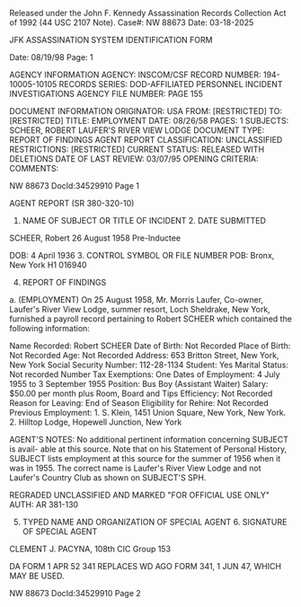 Released under the John F. Kennedy
Assassination Records Collection Act of
1992 (44 USC 2107 Note). Case#: NW
88673 Date: 03-18-2025

JFK ASSASSINATION SYSTEM
IDENTIFICATION FORM

Date: 08/19/98
Page: 1

AGENCY INFORMATION
AGENCY: INSCOM/CSF
RECORD NUMBER: 194-10005-10105
RECORDS SERIES: DOD-AFFILIATED PERSONNEL INCIDENT INVESTIGATIONS
AGENCY FILE NUMBER: PAGE 155

DOCUMENT INFORMATION
ORIGINATOR: USA
FROM: [RESTRICTED]
TO: [RESTRICTED]
TITLE: EMPLOYMENT
DATE: 08/26/58
PAGES: 1
SUBJECTS: SCHEER, ROBERT
LAUFER'S RIVER VIEW LODGE
DOCUMENT TYPE: REPORT OF FINDINGS
AGENT REPORT
CLASSIFICATION: UNCLASSIFIED
RESTRICTIONS: [RESTRICTED]
CURRENT STATUS: RELEASED WITH DELETIONS
DATE OF LAST REVIEW: 03/07/95
OPENING CRITERIA:
COMMENTS:

NW 88673 DocId:34529910 Page 1

AGENT REPORT
(SR 380-320-10)

1. NAME OF SUBJECT OR TITLE OF INCIDENT 2. DATE SUBMITTED

SCHEER, Robert 26 August 1958
Pre-Inductee

DOB: 4 April 1936 3. CONTROL SYMBOL OR FILE NUMBER
POB: Bronx, New York H1 016940

4. REPORT OF FINDINGS

a. (EMPLOYMENT) On 25 August 1958, Mr. Morris Laufer, Co-owner, Laufer's
River View Lodge, summer resort, Loch Sheldrake, New York, furnished a payroll
record pertaining to Robert SCHEER which contained the following information:

Name Recorded: Robert SCHEER
Date of Birth: Not Recorded
Place of Birth: Not Recorded
Age: Not Recorded
Address: 653 Britton Street, New York, New York
Social Security Number: 112-28-1134
Student: Yes
Marital Status: Not recorded
Number Tax Exemptions: One
Dates of Employment: 4 July 1955 to 3 September 1955
Position: Bus Boy (Assistant Waiter)
Salary: $50.00 per month plus Room, Board and Tips
Efficiency: Not Recorded
Reason for Leaving: End of Season
Eligibility for Rehire: Not Recorded
Previous Employment: 1. S. Klein, 1451 Union Square, New York, New
York.
2. Hilltop Lodge, Hopewell Junction, New York

AGENT'S NOTES: No additional pertinent information concerning SUBJECT is avail-
able at this source. Note that on his Statement of Personal History, SUBJECT
lists employment at this source for the summer of 1956 when it was in 1955.
The correct name is Laufer's River View Lodge and not Laufer's Country Club
as shown on SUBJECT'S SPH.

REGRADED UNCLASSIFIED
AND MARKED
"FOR OFFICIAL USE ONLY"
AUTH: AR 381-130

5. TYPED NAME AND ORGANIZATION OF SPECIAL AGENT 6. SIGNATURE OF SPECIAL AGENT

CLEMENT J. PACYNA, 108th CIC Group 153

DA FORM 1 APR 52 341 REPLACES WD AGO FORM 341, 1 JUN 47, WHICH MAY BE USED.

NW 88673 DocId:34529910 Page 2
